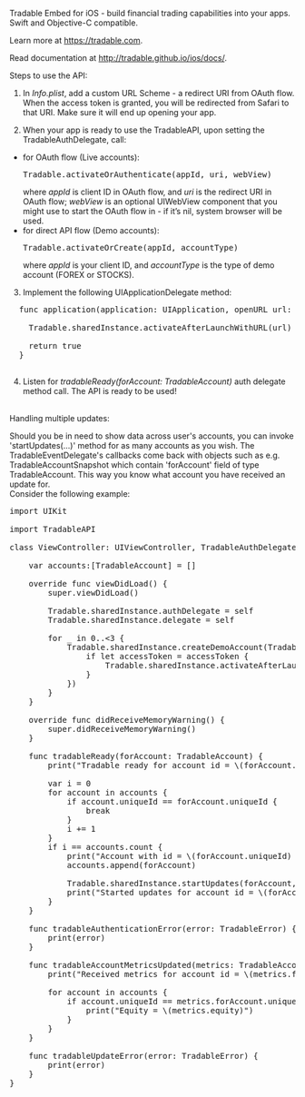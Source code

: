 Tradable Embed for iOS - build financial trading capabilities into your apps.
Swift and Objective-C compatible.

Learn more at https://tradable.com.

Read documentation at http://tradable.github.io/ios/docs/.


Steps to use the API:

1.  In <i>Info.plist</i>, add a custom URL Scheme - a redirect URI from OAuth flow. When the access token is granted, you will be redirected from Safari to that URI. Make sure it will end up opening your app.

2.  When your app is ready to use the TradableAPI, upon setting the TradableAuthDelegate, call:
  - for OAuth flow (Live accounts):
    <pre>
    Tradable.activateOrAuthenticate(appId, uri, webView)
    </pre>
    where <i>appId</i> is client ID in OAuth flow, and <i>uri</i> is the redirect URI in OAuth flow; <i>webView</i> is an optional UIWebView component that you might use to start the OAuth flow in - if it’s nil, system browser will be used.
  - for direct API flow (Demo accounts):
    <pre>
    Tradable.activateOrCreate(appId, accountType)
    </pre>
    where <i>appId</i> is your client ID, and <i>accountType</i> is the type of demo account (FOREX or STOCKS).
3.  Implement the following UIApplicationDelegate method:
  <pre>
  func application(application: UIApplication, openURL url: NSURL, sourceApplication: String?, annotation: AnyObject) -> Bool {
        
    Tradable.sharedInstance.activateAfterLaunchWithURL(url)
        
    return true
  }
  </pre>
4. Listen for <i>tradableReady(forAccount: TradableAccount)</i> auth delegate method call. The API is ready to be used!


<br />
Handling multiple updates:

Should you be in need to show data across user's accounts, you can invoke 'startUpdates(...)' method for as many accounts as you wish. The TradableEventDelegate's callbacks come back with objects such as e.g. TradableAccountSnapshot which contain 'forAccount' field of type TradableAccount. This way you know what account you have received an update for.
<br />
Consider the following example:

<pre>
import UIKit

import TradableAPI

class ViewController: UIViewController, TradableAuthDelegate, TradableEventsDelegate {

    var accounts:[TradableAccount] = []

    override func viewDidLoad() {
        super.viewDidLoad()
        
        Tradable.sharedInstance.authDelegate = self
        Tradable.sharedInstance.delegate = self

        for _ in 0..<3 {
            Tradable.sharedInstance.createDemoAccount(TradableDemoAPIAuthenticationRequest(appId: 100007, type: TradableDemoAccountType.STOCKS), completion: { (accessToken, error) in
                if let accessToken = accessToken {
                    Tradable.sharedInstance.activateAfterLaunchWithAccessToken(accessToken)
                }
            })
        }
    }

    override func didReceiveMemoryWarning() {
        super.didReceiveMemoryWarning()
    }
    
    func tradableReady(forAccount: TradableAccount) {
        print("Tradable ready for account id = \(forAccount.uniqueId)")
        
        var i = 0
        for account in accounts {
            if account.uniqueId == forAccount.uniqueId {
                break
            }
            i += 1
        }
        if i == accounts.count {
            print("Account with id = \(forAccount.uniqueId) has been added.")
            accounts.append(forAccount)
            
            Tradable.sharedInstance.startUpdates(forAccount, updateType: TradableUpdateType.Full, frequency: TradableUpdateFrequency.ThreeSeconds, symbols: TradableSymbols(symbols: [TradableSymbols.ALL_OPEN_POSITIONS]))
            print("Started updates for account id = \(forAccount.uniqueId).")
        }
    }
    
    func tradableAuthenticationError(error: TradableError) {
        print(error)
    }

    func tradableAccountMetricsUpdated(metrics: TradableAccountMetrics) {
        print("Received metrics for account id = \(metrics.forAccount.uniqueId).")
        
        for account in accounts {
            if account.uniqueId == metrics.forAccount.uniqueId {
                print("Equity = \(metrics.equity)")
            }
        }
    }
    
    func tradableUpdateError(error: TradableError) {
        print(error)
    }
}
</pre>
